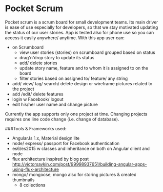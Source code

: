 # Pocket Scrum

Pocket scrum is a scrum board for small development teams. Its main driver 
is ease of use especially for developers, so that we stay motivated updating
the status of our user stories. App is tested also for phone use so you can 
access it easily anywhere/ anytime. With this app user can:

* on Scrumboard
    * view user stories (stories) on scrumboard grouped based on status
    * drag'n'drop story to update its status
    * add/ delete stories
    * update story name, feature and to whom it is assigned to on the board
    * filter stories based on assigned to/ feature/ any string
* add/ view/ tag/ search/ delete design or wireframe pictures related to the project
* add /edit/ delete features
* login w Facebook/ logout
* edit his/her user name and change picture

Currently the app supports only one project at time. Changing projects
requires one line code change (i.e. change of database).

###Tools & Frameworks used: 

* AngularJs 1.x, Material design lite
* node/ express/ passport for Facebook authentication
* es6/es2015 w classes and inheritance on both on Angular client and node
* flux architecture inspired by blog post
  http://victorsavkin.com/post/99998937651/building-angular-apps-using-flux-architecture
* mongo/ mongoose, mongo also for storing pictures & created thumbnails
    * 8 collections





